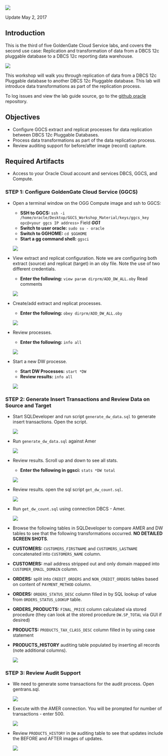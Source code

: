 ![](images/300/lab300.png)

Update May 2, 2017

## Introduction

This is the third of five GoldenGate Cloud Service labs, and covers the second use case: Replication and transformation of data from a DBCS 12c pluggable database to a DBCS 12c reporting data warehouse.

![](images/100/i4.png)

This workshop will walk you through replication of data from a DBCS 12c Pluggable database to another DBCS 12c Pluggable database.  This lab will introduce data transformations as part of the replication process.

To log issues and view the lab guide source, go to the [github oracle](https://github.com/pcdavies/GoldenGateCloudService/issues) repository.

## Objectives

- Configure GGCS extract and replicat processes for data replication between DBCS 12c Pluggable Databases.
- Process data transformations as part of the data replication process.
- Review auditing support for before/after image (record) capture.

## Required Artifacts

- Access to your Oracle Cloud account and services DBCS, GGCS, and Compute.

### **STEP 1**: Configure GoldenGate Cloud Service (GGCS)

- Open a terminal window on the OGG Compute image and ssh to GGCS:
	- **SSH to GGCS:** `ssh -i /home/oracle/Desktop/GGCS_Workshop_Material/keys/ggcs_key opc@<your ggcs IP address>` Field ***GG1***
	- **Switch to user oracle:** `sudo su - oracle`
    - **Switch to GGHOME:** `cd $GGHOME`
	- **Start a gg command shell:** `ggsci`

    ![](images/300/i1.png)

- View extract and replicat configuration.  Note we are configuring both extract (source) and replicat (target) in an oby file.  Note the use of two different credentials.
    - **Enter the following:** `view param dirprm/ADD_DW_ALL.oby`  Read comments

    ![](images/300/i2.png)

- Create/add extract and replicat processes.
    - **Enter the following:** `obey dirprm/ADD_DW_ALL.oby`

    ![](images/300/i3.png)

- Review processes.
    - **Enter the following:** `info all`

    ![](images/300/i4.png)

- Start a new DW processe.
    - **Start DW Processes:** `start *DW`
    - **Review results:** `info all`

    ![](images/300/i5.png)

### **STEP 2**: Generate Insert Transactions and Review Data on Source and Target

- Start SQLDeveloper and run script `generate_dw_data.sql` to generate insert transactions.  Open the script.
 
    ![](images/300/i6.png)

- Run `generate_dw_data.sql` against Amer

    ![](images/300/i7.png)

- Review results.  Scroll up and down to see all stats.
    - **Enter the following in ggsci:** `stats *DW total`

    ![](images/300/i8.png)

- Review results.  open the sql script `get_dw_count.sql`.

    ![](images/300/i9.png)

- Run `get_dw_count.sql` using connection DBCS - Amer.

    ![](images/300/i10.png)

- Browse the following tables in SQLDeveloper to compare AMER and DW tables to see that the following transformations occurred.  **NO DETAILED SCREEN SHOTS**.
- **CUSTOMERS:** `CUSTOMERS_FIRSTNAME` and `CUSTOMERS_LASTNAME` concatenated into `CUSTOMERS_NAME` column.
- **CUSTOMERS:** mail address stripped out and only domain mapped into `CUSTOMER_EMAIL_DOMAIN` column.
- **ORDERS:** split into `CREDIT_ORDERS` and `NON_CREDIT_ORDERS` tables based on content of  `PAYMENT_METHOD` column.
- **ORDERS:** `ORDERS_STATUS_DESC` column filled in by SQL lookup of value from `ORDERS_STATUS_LOOKUP` table.
- **ORDERS_PRODUCTS:** `FINAL_PRICE` column calculated via stored procedure (they can look at the stored procedure `DW.SP_TOTAL` via GUI if desired)
- **PRODUCTS:**  `PRODUCTS_TAX_CLASS_DESC` column filled in by using case statement
- **PRODUCTS_HISTORY** auditing table populated by inserting all records (note additional columns).

    ![](images/300/i11.png)

### **STEP 3**: Review Audit Support

- We need to generate some transactions for the audit process.  Open gentrans.sql.

    ![](images/300/i12.png)

- Execute with the AMER connection.  You will be prompted for number of transactions - enter 500.

    ![](images/300/i13.png)

- Review `PRODUCTS_HISTORY` in `DW` auditing table to see that updates include the BEFORE and AFTER images of updates.

    ![](images/300/i14.png)
